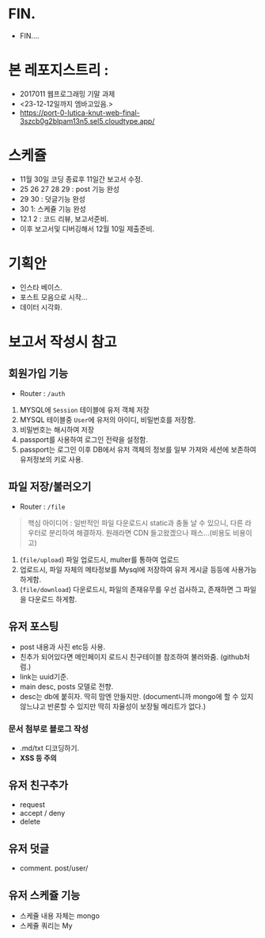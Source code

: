 # FIN.
- FIN.... 

# 본 레포지스트리 :
- 2017011 웹프로그래밍 기말 과제
- <23-12-12일까지 엠바고있음.>
- https://port-0-lutica-knut-web-final-3szcb0g2blpam13n5.sel5.cloudtype.app/

# 스케쥴
- 11월 30일 코딩 종료후 11일간 보고서 수정.
- 25 26 27 28 29 : post 기능 완성
- 29 30 : 덧글기능 완성
- 30 1: 스케쥴 기능 완성
- 12.1 2 : 코드 리뷰, 보고서준비.
- 이후 보고서및 디버깅해서 12월 10일 제출준비.

# 기획안
- 인스타 베이스.
- 포스트 모음으로 시작...
- 데이터 시각화.

# 보고서 작성시 참고
## 회원가입 기능
- Router : `/auth`
1. MYSQL에 `Session` 테이블에 유저 객체 저장
2. MYSQL 테이블중 `User`에 유저의 아이디, 비밀번호를 저장함.
3. 비밀번호는 해시하여 저장
4. passport를 사용하여 로그인 전략을 설정함.
5. passport는 로그인 이후 DB에서 유저 객체의 정보를 일부 가져와 세션에 보존하여 유저정보의 키로 사용.

## 파일 저장/불러오기
- Router : `/file`
> 핵심 아이디어 :  일반적인 파일 다운로드시 static과 충돌 날 수 있으니, 다른 라우터로 분리하여 해결하자.
> 원래라면 CDN 들고왔겠으나 패스...(비용도 비용이고)
1. (`file/upload`) 파일 업로드시, multer를 통하여 업로드
2. 업로드시, 파일 자체의 메타정보를 Mysql에 저장하여 유저 게시글 등등에 사용가능하게함.
3. (`file/download`) 다운로드시, 파일의 존재유무를 우선 검사하고, 존재하면 그 파일을 다운로드 하게함.

## 유저 포스팅
- post 내용과 사진 etc등 사용.
- 친추가 되어있다면 메인페이지 로드시 친구테이블 참조하여 불러와줌. (github처럼.)
- link는 uuid기준. 
- main desc, posts 모델로 전향.
- desc는 db에 붙히자. 딱히 맘엔 안들지만. (document니까 mongo에 할 수 있지 않느냐고 반론할 수 있지만 딱히 자율성이 보장될 메리트가 없다.)

### 문서 첨부로 블로그 작성
- .md/txt 디코딩하기.
- **XSS 등 주의**

## 유저 친구추가
- request
- accept / deny
- delete

## 유저 덧글
- comment. post/user/

## 유저 스케쥴 기능
- 스케쥴 내용 자체는 mongo
- 스케쥴 쿼리는 My
